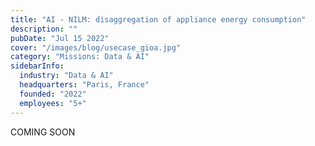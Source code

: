 ```yaml
---
title: "AI - NILM: disaggregation of appliance energy consumption"
description: ""
pubDate: "Jul 15 2022"
cover: "/images/blog/usecase_gioa.jpg"
category: "Missions: Data & AI"
sidebarInfo:
  industry: "Data & AI"
  headquarters: "Paris, France"
  founded: "2022"
  employees: "5+"
---
```


COMING SOON